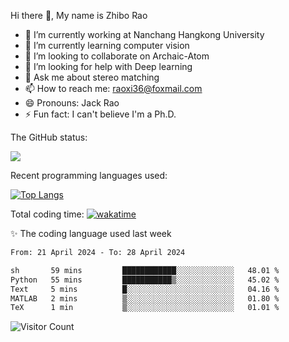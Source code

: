 Hi there 👋, My name is Zhibo Rao
- 🔭 I’m currently working at Nanchang Hangkong University
- 🌱 I’m currently learning computer vision
- 👯 I’m looking to collaborate on Archaic-Atom
- 🤔 I’m looking for help with Deep learning
- 💬 Ask me about stereo matching
- 📫 How to reach me: raoxi36@foxmail.com
- 😄 Pronouns: Jack Rao
- ⚡ Fun fact: I can't believe I'm a Ph.D.

The GitHub status:

![](https://github-readme-stats.vercel.app/api?username=ZhiboRao)

Recent programming languages used:

[![Top Langs](https://github-readme-stats.vercel.app/api/top-langs/?username=ZhiboRao&layout=compact)](https://github.com/anuraghazra/github-readme-stats)

Total coding time: [![wakatime](https://wakatime.com/badge/user/51ec5ec7-4742-4243-9eea-732ade32c0b7.svg)](https://wakatime.com/@51ec5ec7-4742-4243-9eea-732ade32c0b7)

✨ The coding language used last week 
<!--START_SECTION:waka-->

```txt
From: 21 April 2024 - To: 28 April 2024

sh       59 mins         ████████████░░░░░░░░░░░░░   48.01 %
Python   55 mins         ███████████▒░░░░░░░░░░░░░   45.02 %
Text     5 mins          █░░░░░░░░░░░░░░░░░░░░░░░░   04.16 %
MATLAB   2 mins          ▒░░░░░░░░░░░░░░░░░░░░░░░░   01.80 %
TeX      1 min           ▒░░░░░░░░░░░░░░░░░░░░░░░░   01.01 %
```

<!--END_SECTION:waka-->

![Visitor Count](https://profile-counter.glitch.me/Raohaocheng/count.svg)
